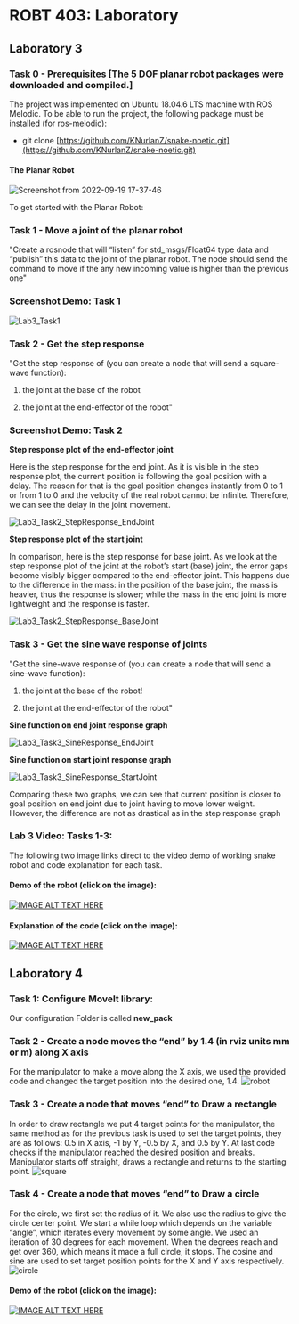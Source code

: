 # ROBT 403: Laboratory

## Laboratory 3 
### Task 0 - Prerequisites [The 5 DOF planar robot packages were downloaded and compiled.]

The project was implemented on Ubuntu 18.04.6 LTS machine with ROS Melodic. To be able to run the project, the following package must be installed (for ros-melodic):

  - git clone [https://github.com/KNurlanZ/snake-noetic.git](https://github.com/KNurlanZ/snake-noetic.git)

#### The Planar Robot 

![Screenshot from 2022-09-19 17-37-46](https://user-images.githubusercontent.com/38093116/191009069-46c30621-b5c7-406c-ab96-3687db1c58d4.png)

To get started with the Planar Robot: 

### Task 1 - Move a joint of the planar robot
"Create a rosnode that will “listen” for std_msgs/Float64 type data and “publish” this data to the joint of the planar robot. The node should send the command to move if the any new incoming value is higher than the previous one"

### Screenshot Demo: Task 1

![Lab3_Task1](https://user-images.githubusercontent.com/38093116/191019623-1964f711-a30c-46e3-9a59-623d698141a2.png)

### Task 2 - Get the step response
"Get the step response of (you can create a node that will send a square-wave function):

1. the joint at the base of the robot 

2. the joint at the end-effector of the robot"

### Screenshot Demo: Task 2
**Step response plot of the end-effector joint**

Here is the step response for the end joint. As it is visible in the step response plot, the current position is following the goal position with a delay. The reason for that is the goal position changes instantly from 0 to 1 or from 1 to 0 and the velocity of the real robot cannot be infinite. Therefore, we can see the delay in the joint movement. 

![Lab3_Task2_StepResponse_EndJoint](https://user-images.githubusercontent.com/38093116/191019690-93a62df0-6ef9-4f89-9dfa-9886aae017fa.png)

**Step response plot of the start joint**

In comparison, here is the step response for base joint.  As we look at the step response plot of the joint at the robot’s start (base) joint, the error gaps become visibly bigger compared to the end-effector joint. This happens due to the difference in the mass: in the position of the base joint, the mass is heavier, thus the response is slower; while the mass in the end joint is more lightweight and the response is faster. 

![Lab3_Task2_StepResponse_BaseJoint](https://user-images.githubusercontent.com/38093116/191019697-5098343f-fda0-4e75-9db1-c217249b627a.png)



### Task 3 - Get the sine wave response of joints
"Get the sine-wave response of (you can create a node that will send a sine-wave
function):
1. the joint at the base of the robot!

2. the joint at the end-effector of the robot"

**Sine function on end joint response graph**

![Lab3_Task3_SineResponse_EndJoint](https://user-images.githubusercontent.com/38093116/191019723-5ff0b2fe-386e-4862-81f9-b18344b1bb58.png)

**Sine function on start joint response graph**

![Lab3_Task3_SineResponse_StartJoint](https://user-images.githubusercontent.com/38093116/191019731-1d5a340e-ecf4-4176-912b-1479897292d8.png)

Comparing these two graphs, we can see that current position is closer to goal position on end joint due to joint having to move lower weight. However, the difference are not as drastical as in the step response graph

### Lab 3 Video: Tasks 1-3:
  The following two image links direct to the video demo of working snake robot and code explanation for each task.
#### Demo of the robot (click on the image):
[![IMAGE ALT TEXT HERE](https://img.youtube.com/vi/PnbofYthCl8/0.jpg)](https://www.youtube.com/watch?v=PnbofYthCl8)

#### Explanation of the code (click on the image):
[![IMAGE ALT TEXT HERE](https://img.youtube.com/vi/PwkaDWMSovA/0.jpg)](https://www.youtube.com/watch?v=PwkaDWMSovA)


## Laboratory 4 
### Task 1: Configure MoveIt library:

Our configuration Folder is called **new_pack**

### Task 2 - Create a node moves the “end” by 1.4 (in rviz units mm or m) along X axis
For the manipulator to make a move along the X axis, we used the provided code and changed the target position into the desired one, 1.4. 
![robot](https://user-images.githubusercontent.com/57484946/194858195-a3206055-a816-4fe2-ba5c-f0144d3adaec.png)

### Task 3 - Create a node that moves “end” to Draw a rectangle
In order to draw rectangle we put 4 target points for the manipulator, the same method as for the previous task is used to set the target points, they are as follows: 0.5 in X axis, -1 by Y, -0.5 by X, and 0.5 by Y. At last code checks if the manipulator reached the desired position and breaks. Manipulator starts off straight, draws a rectangle and returns to the starting point. 
![square](https://user-images.githubusercontent.com/57484946/194858215-c87fc158-ee89-4f8b-8c15-2f23819fce3f.jpg)

### Task 4 - Create a node that moves “end” to Draw a circle
For the circle, we first set the radius of it. We also use the radius to give the circle center point. We start a while loop which depends on the variable “angle”, which iterates every movement by some angle. We used an iteration of 30 degrees for each movement. When the degrees reach and get over 360, which means it made a full circle, it stops. The cosine and sine are used to set target position points for the X and Y axis respectively.   
![circle](https://user-images.githubusercontent.com/57484946/194858220-6c45c1af-c673-4021-ab4a-379c7296d89c.jpg)

#### Demo of the robot (click on the image):
[![IMAGE ALT TEXT HERE](https://img.youtube.com/vi/bATRCBn6058/0.jpg)](https://youtu.be/bATRCBn6058)
